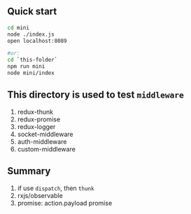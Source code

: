 ## Quick start
```bash
cd mini
node ./index.js
open localhost:8089

#or:
cd `this-folder`
npm run mini
node mini/index
```

## This directory is used to test `middleware`

1. redux-thunk
1. redux-promise
1. redux-logger
1. socket-middleware
1. auth-middleware
1. custom-middleware


## Summary

1. if use `dispatch`, then `thunk`
1. rxjs/observable
1. promise: action.payload promise